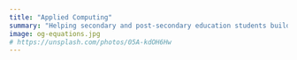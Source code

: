 ```yaml
---
title: "Applied Computing"
summary: "Helping secondary and post-secondary education students build a competitive computer science portfolio (that includes AI/ML)."
image: og-equations.jpg
# https://unsplash.com/photos/05A-kdOH6Hw
---
```


